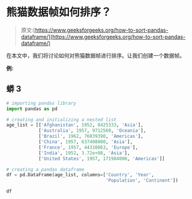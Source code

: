 # 熊猫数据帧如何排序？

> 原文:[https://www.geeksforgeeks.org/how-to-sort-pandas-dataframe/](https://www.geeksforgeeks.org/how-to-sort-pandas-dataframe/)

在本文中，我们将讨论如何对熊猫数据帧进行排序。让我们创建一个数据帧。

**例:**

## 蟒 3

```py
# importing pandas library
import pandas as pd

# creating and initializing a nested list
age_list = [['Afghanistan', 1952, 8425333, 'Asia'],
            ['Australia', 1957, 9712569, 'Oceania'],
            ['Brazil', 1962, 76039390, 'Americas'],
            ['China', 1957, 637408000, 'Asia'],
            ['France', 1957, 44310863, 'Europe'],
            ['India', 1952, 3.72e+08, 'Asia'],
            ['United States', 1957, 171984000, 'Americas']]

# creating a pandas dataframe
df = pd.DataFrame(age_list, columns=['Country', 'Year',
                                     'Population', 'Continent'])

df
```
